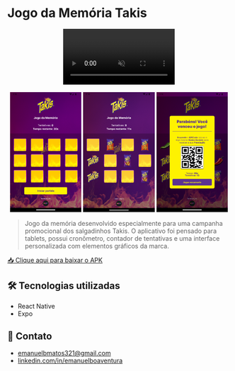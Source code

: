 # Jogo da Memória Takis

<p align="center">
<video src="./.github/takis-video.webm" width="50%" controls autoplay loop muted></video>
</p>

<p align="center">
  <img src="./.github/takis-home.png" width="32%" />
  <img src="./.github/takis-game.png" width="32%" />
  <img src="./.github/takis-win.png" width="32%" />
</p>

> Jogo da memória desenvolvido especialmente para uma campanha promocional dos salgadinhos Takis. O aplicativo foi pensado para tablets, possui cronômetro, contador de tentativas e uma interface personalizada com elementos gráficos da marca.

[📥 Clique aqui para baixar o APK](./github/takis-game.apk)

## 🛠 Tecnologias utilizadas

- React Native
- Expo

## 💛 Contato

- <emanuelbmatos321@gmail.com>
- [linkedin.com/in/emanuelboaventura](https://www.linkedin.com/in/emanuelboaventura/)
